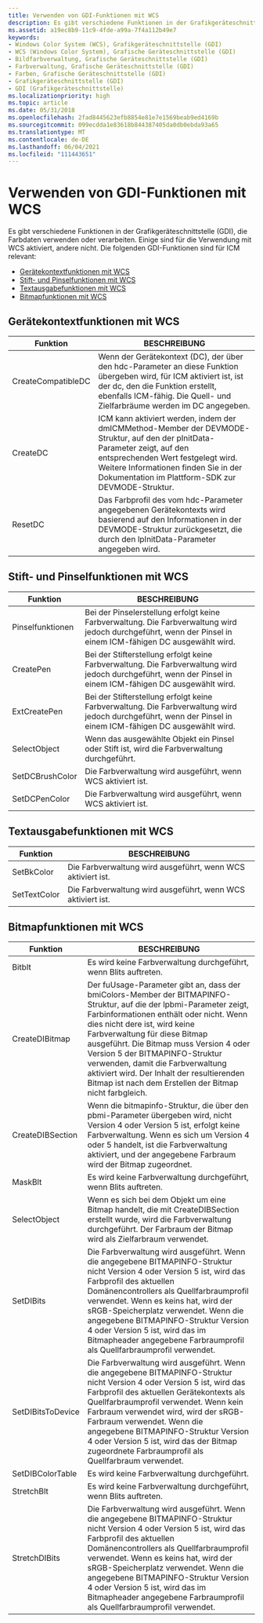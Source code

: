 ```yaml
---
title: Verwenden von GDI-Funktionen mit WCS
description: Es gibt verschiedene Funktionen in der Grafikgeräteschnittstelle (GDI), die Farbdaten verwenden oder verarbeiten.
ms.assetid: a19ec8b9-11c9-4fde-a99a-7f4a112b49e7
keywords:
- Windows Color System (WCS), Grafikgeräteschnittstelle (GDI)
- WCS (Windows Color System), Grafische Geräteschnittstelle (GDI)
- Bildfarbverwaltung, Grafische Geräteschnittstelle (GDI)
- Farbverwaltung, Grafische Geräteschnittstelle (GDI)
- Farben, Grafische Geräteschnittstelle (GDI)
- Grafikgeräteschnittstelle (GDI)
- GDI (Grafikgeräteschnittstelle)
ms.localizationpriority: high
ms.topic: article
ms.date: 05/31/2018
ms.openlocfilehash: 2fad8445623efb8854e81e7e1569beab9ed4169b
ms.sourcegitcommit: 099ecdda1e83618b844387405da0db0ebda93a65
ms.translationtype: MT
ms.contentlocale: de-DE
ms.lasthandoff: 06/04/2021
ms.locfileid: "111443651"
---
```

# <a name="using-gdi-functions-with-wcs"></a>Verwenden von GDI-Funktionen mit WCS

Es gibt verschiedene Funktionen in der Grafikgeräteschnittstelle (GDI), die Farbdaten verwenden oder verarbeiten. Einige sind für die Verwendung mit WCS aktiviert, andere nicht. Die folgenden GDI-Funktionen sind für ICM relevant:

-   [Gerätekontextfunktionen mit WCS](#device-context-functions-with-wcs)
-   [Stift- und Pinselfunktionen mit WCS](#pen-and-brush-functions-with-wcs)
-   [Textausgabefunktionen mit WCS](#text-output-functions-with-wcs)
-   [Bitmapfunktionen mit WCS](#bitmap-functions-with-wcs)

## <a name="device-context-functions-with-wcs"></a>Gerätekontextfunktionen mit WCS



|    Funktion                |   BESCHREIBUNG                                                                                                                                                                                                                              |
|--------------------|---------------------------------------------------------------------------------------------------------------------------------------------------------------------------------------------------------------------------------|
| CreateCompatibleDC | Wenn der Gerätekontext (DC), der über den hdc-Parameter an diese Funktion übergeben wird, für ICM aktiviert ist, ist der dc, den die Funktion erstellt, ebenfalls ICM-fähig. Die Quell- und Zielfarbräume werden im DC angegeben. |
| CreateDC           | ICM kann aktiviert werden, indem der dmICMMethod-Member der DEVMODE-Struktur, auf den der pInitData-Parameter zeigt, auf den entsprechenden Wert festgelegt wird. Weitere Informationen finden Sie in der Dokumentation im Plattform-SDK zur DEVMODE-Struktur.  |
| ResetDC            | Das Farbprofil des vom hdc-Parameter angegebenen Gerätekontexts wird basierend auf den Informationen in der DEVMODE-Struktur zurückgesetzt, die durch den lpInitData-Parameter angegeben wird.                                                   |



 

## <a name="pen-and-brush-functions-with-wcs"></a>Stift- und Pinselfunktionen mit WCS



|    Funktion                |   BESCHREIBUNG                                                                                                                                                                                                                              |
|-----------------|-----------------------------------------------------------------------------------------------------------------------------------------------|
| Pinselfunktionen | Bei der Pinselerstellung erfolgt keine Farbverwaltung. Die Farbverwaltung wird jedoch durchgeführt, wenn der Pinsel in einem ICM-fähigen DC ausgewählt wird. |
| CreatePen       | Bei der Stifterstellung erfolgt keine Farbverwaltung. Die Farbverwaltung wird jedoch durchgeführt, wenn der Pinsel in einem ICM-fähigen DC ausgewählt wird.   |
| ExtCreatePen    | Bei der Stifterstellung erfolgt keine Farbverwaltung. Die Farbverwaltung wird jedoch durchgeführt, wenn der Pinsel in einem ICM-fähigen DC ausgewählt wird.   |
| SelectObject    | Wenn das ausgewählte Objekt ein Pinsel oder Stift ist, wird die Farbverwaltung durchgeführt.                                                              |
| SetDCBrushColor | Die Farbverwaltung wird ausgeführt, wenn WCS aktiviert ist.                                                                                              |
| SetDCPenColor   | Die Farbverwaltung wird ausgeführt, wenn WCS aktiviert ist.                                                                                              |



 

## <a name="text-output-functions-with-wcs"></a>Textausgabefunktionen mit WCS



|    Funktion                |   BESCHREIBUNG                                                                                                                                                                                                                              |
|--------------|--------------------------------------------------|
| SetBkColor   | Die Farbverwaltung wird ausgeführt, wenn WCS aktiviert ist. |
| SetTextColor | Die Farbverwaltung wird ausgeführt, wenn WCS aktiviert ist. |



 

## <a name="bitmap-functions-with-wcs"></a>Bitmapfunktionen mit WCS



|    Funktion                |   BESCHREIBUNG                                                                                                                                                                                                                              |
|-------------------|------------------------------------------------------------------------------------------------------------------------------------------------------------------------------------------------------------------------------------------------------------------------------------------------------------------------------------------------------------------------------------------------------------------------------------------------|
| Bitblt            | Es wird keine Farbverwaltung durchgeführt, wenn Blits auftreten.                                                                                                                                                                                                                                                                                                                                                                                             |
| CreateDIBitmap    | Der fuUsage-Parameter gibt an, dass der bmiColors-Member der BITMAPINFO-Struktur, auf die der lpbmi-Parameter zeigt, Farbinformationen enthält oder nicht. Wenn dies nicht dere ist, wird keine Farbverwaltung für diese Bitmap ausgeführt. Die Bitmap muss Version 4 oder Version 5 der BITMAPINFO-Struktur verwenden, damit die Farbverwaltung aktiviert wird. Der Inhalt der resultierenden Bitmap ist nach dem Erstellen der Bitmap nicht farbgleich. |
| CreateDIBSection  | Wenn die bitmapinfo-Struktur, die über den pbmi-Parameter übergeben wird, nicht Version 4 oder Version 5 ist, erfolgt keine Farbverwaltung. Wenn es sich um Version 4 oder 5 handelt, ist die Farbverwaltung aktiviert, und der angegebene Farbraum wird der Bitmap zugeordnet.                                                                                                                                                                                                   |
| MaskBlt           | Es wird keine Farbverwaltung durchgeführt, wenn Blits auftreten.                                                                                                                                                                                                                                                                                                                                                                                             |
| SelectObject      | Wenn es sich bei dem Objekt um eine Bitmap handelt, die mit CreateDIBSection erstellt wurde, wird die Farbverwaltung durchgeführt. Der Farbraum der Bitmap wird als Zielfarbraum verwendet.                                                                                                                                                                                                                                                                                       |
| SetDIBits         | Die Farbverwaltung wird ausgeführt. Wenn die angegebene BITMAPINFO-Struktur nicht Version 4 oder Version 5 ist, wird das Farbprofil des aktuellen Domänencontrollers als Quellfarbraumprofil verwendet. Wenn es keins hat, wird der sRGB-Speicherplatz verwendet. Wenn die angegebene BITMAPINFO-Struktur Version 4 oder Version 5 ist, wird das im Bitmapheader angegebene Farbraumprofil als Quellfarbraumprofil verwendet.                                         |
| SetDIBitsToDevice | Die Farbverwaltung wird ausgeführt. Wenn die angegebene BITMAPINFO-Struktur nicht Version 4 oder Version 5 ist, wird das Farbprofil des aktuellen Gerätekontexts als Quellfarbraumprofil verwendet. Wenn kein Farbraum verwendet wird, wird der sRGB-Farbraum verwendet. Wenn die angegebene BITMAPINFO-Struktur Version 4 oder Version 5 ist, wird das der Bitmap zugeordnete Farbraumprofil als Quellfarbraum verwendet.                                    |
| SetDIBColorTable  | Es wird keine Farbverwaltung durchgeführt.                                                                                                                                                                                                                                                                                                                                                                                                              |
| StretchBlt        | Es wird keine Farbverwaltung durchgeführt, wenn Blits auftreten.                                                                                                                                                                                                                                                                                                                                                                                             |
| StretchDIBits     | Die Farbverwaltung wird ausgeführt. Wenn die angegebene BITMAPINFO-Struktur nicht Version 4 oder Version 5 ist, wird das Farbprofil des aktuellen Domänencontrollers als Quellfarbraumprofil verwendet. Wenn es keins hat, wird der sRGB-Speicherplatz verwendet. Wenn die angegebene BITMAPINFO-Struktur Version 4 oder Version 5 ist, wird das im Bitmapheader angegebene Farbraumprofil als Quellfarbraumprofil verwendet.                                         |



 

 

 




